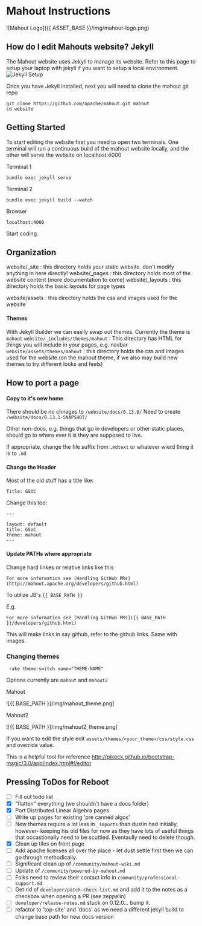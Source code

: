 # Mahout Instructions

![Mahout Logo]({{ ASSET_BASE }}/img/mahout-logo.png)

## How do I edit Mahouts website? Jekyll

The Mahout website uses Jekyll to manage its website.  Refer to this page to setup your laptop with jekyll if you want to setup a local environment.
![Jekyll Setup](https://scotch.io/tutorials/getting-started-with-jekyll-plus-a-free-bootstrap-3-starter-theme)

Once you have Jekyll installed, next you will need to clone the mahout git repo
```
git clone https://github.com/apache/mahout.git mahout
cd website
```

## Getting Started

To start editing the website first you need to open two terminals.  One terminal will run a continuous build of the mahout website locally, and the other will serve the website on localhost:4000

Terminal 1
```
bundle exec jekyll serve
```

Terminal 2
```
bundle exec jekyll build --watch
```

Browser
```
localhost:4000
```

Start coding.



## Organization
website/_site   : this directory holds your static website.  don't modify anything in here directly!
website/_pages  : this directory holds most of the website content (more documentation to come)
website/_layouts  : this directory holds the basic layouts for page types

website/assets  : this directory holds the css and images used for the website


#### Themes

With Jekyll Builder we can easily swap out themes.  Currently the theme is `mahout`
`website/_includes/themes/mahout` : This directory has HTML for things you will include in your pages, e.g. navbar
`website/assets/themes/mahout`  : this directory holds the css and images used for the website (on the mahout theme, if we also may build new themes to try different looks and feels)

## How to port a page 

#### Copy to it's new home

There should be no chnages to `/website/docs/0.13.0/`  Need to create `/website/docs/0.13.1-SNAPSHOT/`

Other non-docs, e.g. things that go in developers or other static places, should go to where ever it is they are supposed to live.

If appropriate, change the file suffix from `.mdtext` or whatever wierd thing it is to `.md`

#### Change the Header

Most of the old stuff has a title like:

`Title: GSOC`

Change this too:

`---`
```
layout: default
title: GSoC
theme: mahout
---
```

#### Update PATHs where appropriate

Change hard linkes or relative links like this
```
For more information see [Handling GitHub PRs](http://mahout.apache.org/developers/github.html)
```

To utilize JB's `{{ BASE_PATH }}`

E.g. 
```
For more information see [Handling GitHub PRs]({{ BASE_PATH }}/developers/github.html)
```

This will make links in say github, refer to the github links. Same with images. 



### Changing themes

` rake theme:switch name="THEME-NAME"`

Options currently are `mahout` and `mahout2`

Mahout

![{{ BASE_PATH }}/img/mahout_theme.png]


Mahout2

![{{ BASE_PATH }}/img/mahout2_theme.png]

If you want to edit the style edit `assets/themes/<your_theme>/css/style.css` and override value.

This is a helpful tool for reference http://pikock.github.io/bootstrap-magic/3.0/app/index.html#!/editor


## Pressing ToDos for Reboot

- [ ] Fill out todo list
- [x] "flatten" everything (we shouldn't have a docs folder)
- [x] Port Distributed Linear Algebra pages
- [ ] Write up pages for existing 'pre canned algos'
- [ ] New themes require a lot less in `_imports` than dustin had initially, however- keeping his old files for now as they have lots of useful things that occastionally need to be scuttled. Eventaully need to delete though.
- [x] Clean up tiles on front page
- [ ] Add apache licenses all over the place - let dust settle first then we can go through methodically.
- [ ] Significant clean up of `/community/mahout-wiki.md`
- [ ] Update of `/community/powered-by-mahout.md`
- [ ] Folks need to review their contact info in `community/professional-support.md`
- [ ] Get rid of `developer/patch-check-list.md` and add it to the notes as a checkbox when opening a PR (see zeppelin)
- [ ] `developer/release-notes.md` stuck on 0.12.0... bump it. 
- [ ] refactor to 'top-site' and 'docs' as we need a different jekyll build to change base path for new docs version